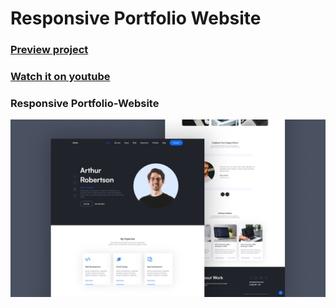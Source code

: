 # Responsive Portfolio Website 
### [Preview project](https://luissitoe.github.io/responsive-portfolio-website-arthur/)
### [Watch it on youtube](https://youtu.be/ci15yXJ8fCE)
### Responsive Portfolio-Website

![preview img](/preview.png)
